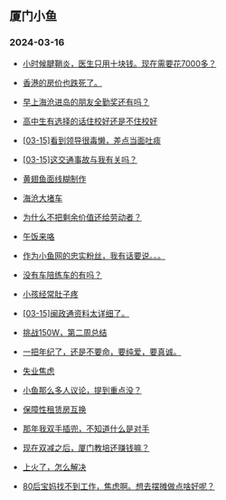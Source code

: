 ## 厦门小鱼 
### 2024-03-16

+ [小时候腱鞘炎，医生只用十块钱。现在需要花7000多？](http://bbs.xmfish.com/read-htm-tid-18160659.html)

+ [香港的房价也跌死了。](http://bbs.xmfish.com/read-htm-tid-18160764.html)

+ [早上海沧进岛的朋友全勤奖还有吗？](http://bbs.xmfish.com/read-htm-tid-18160756.html)

+ [高中生有选择的话住校好还是不住校好](http://bbs.xmfish.com/read-htm-tid-18160692.html)

+ [[03-15]看到领导很毒懒，差点当面吐痰](http://bbs.xmfish.com/read-htm-tid-18160708.html)

+ [[03-15]这交通事故与我有关吗？](http://bbs.xmfish.com/read-htm-tid-18160873.html)

+ [黄翅鱼面线糊制作](http://bbs.xmfish.com/read-htm-tid-18160768.html)

+ [海沧大堵车](http://bbs.xmfish.com/read-htm-tid-18160733.html)

+ [为什么不把剩余价值还给劳动者？](http://bbs.xmfish.com/read-htm-tid-18160779.html)

+ [午饭来咯](http://bbs.xmfish.com/read-htm-tid-18160856.html)

+ [作为小鱼网的忠实粉丝，我有话要说。。。](http://bbs.xmfish.com/read-htm-tid-18160700.html)

+ [没有车陪练车的有吗？](http://bbs.xmfish.com/read-htm-tid-18160704.html)

+ [小孩经常肚子疼](http://bbs.xmfish.com/read-htm-tid-18160876.html)

+ [[03-15]闽政通资料太详细了。](http://bbs.xmfish.com/read-htm-tid-18160974.html)

+ [挑战150W，第二周总结](http://bbs.xmfish.com/read-htm-tid-18160930.html)

+ [一把年纪了，还是不要命，要纯爱，要真诚。](http://bbs.xmfish.com/read-htm-tid-18161004.html)

+ [失业焦虑](http://bbs.xmfish.com/read-htm-tid-18160983.html)

+ [小鱼那么多人议论，提到重点没？](http://bbs.xmfish.com/read-htm-tid-18160970.html)

+ [保障性租赁房互换](http://bbs.xmfish.com/read-htm-tid-18160944.html)

+ [那年我双手插兜，不知道什么是对手](http://bbs.xmfish.com/read-htm-tid-18160999.html)

+ [现在双减之后，厦门教培还赚钱嘛？](http://bbs.xmfish.com/read-htm-tid-18161010.html)

+ [上火了，怎么解决](http://bbs.xmfish.com/read-htm-tid-18161008.html)

+ [80后宝妈找不到工作，焦虑啊。想去摆摊做点啥好呢？](http://bbs.xmfish.com/read-htm-tid-18161106.html)

